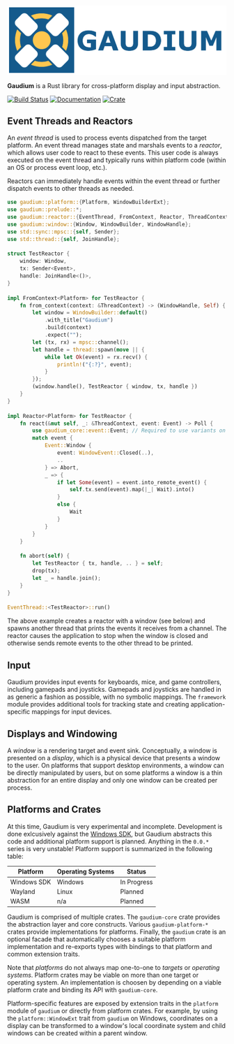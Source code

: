 ![Gaudium](https://raw.githubusercontent.com/olson-sean-k/gaudium/master/doc/gaudium.png)

**Gaudium** is a Rust library for cross-platform display and input abstraction.

[![Build Status](https://travis-ci.org/olson-sean-k/gaudium.svg?branch=master)](https://travis-ci.org/olson-sean-k/gaudium)
[![Documentation](https://docs.rs/gaudium/badge.svg)](https://doc.rs/gaudium)
[![Crate](https://img.shields.io/crates/v/gaudium.svg)](https://crates.io/crates/gaudium)

## Event Threads and Reactors

An _event thread_ is used to process events dispatched from the target
platform. An event thread manages state and marshals events to a _reactor_,
which allows user code to react to these events. This user code is always
executed on the event thread and typically runs within platform code (within an
OS or process event loop, etc.).

Reactors can immediately handle events within the event thread or further
dispatch events to other threads as needed.

```rust
use gaudium::platform::{Platform, WindowBuilderExt};
use gaudium::prelude::*;
use gaudium::reactor::{EventThread, FromContext, Reactor, ThreadContext};
use gaudium::window::{Window, WindowBuilder, WindowHandle};
use std::sync::mpsc::{self, Sender};
use std::thread::{self, JoinHandle};

struct TestReactor {
    window: Window,
    tx: Sender<Event>,
    handle: JoinHandle<()>,
}

impl FromContext<Platform> for TestReactor {
    fn from_context(context: &ThreadContext) -> (WindowHandle, Self) {
        let window = WindowBuilder::default()
            .with_title("Gaudium")
            .build(context)
            .expect("");
        let (tx, rx) = mpsc::channel();
        let handle = thread::spawn(move || {
            while let Ok(event) = rx.recv() {
                println!("{:?}", event);
            }
        });
        (window.handle(), TestReactor { window, tx, handle })
    }
}

impl Reactor<Platform> for TestReactor {
    fn react(&mut self, _: &ThreadContext, event: Event) -> Poll {
        use gaudium_core::event::Event; // Required to use variants on stable Rust.
        match event {
            Event::Window {
                event: WindowEvent::Closed(..),
                ..
            } => Abort,
            _ => {
                if let Some(event) = event.into_remote_event() {
                    self.tx.send(event).map(|_| Wait).into()
                }
                else {
                    Wait
                }
            }
        }
    }

    fn abort(self) {
        let TestReactor { tx, handle, .. } = self;
        drop(tx);
        let _ = handle.join();
    }
}

EventThread::<TestReactor>::run()
```

The above example creates a reactor with a window (see below) and spawns another
thread that prints the events it receives from a channel. The reactor causes the
application to stop when the window is closed and otherwise sends remote events
to the other thread to be printed.

## Input

Gaudium provides input events for keyboards, mice, and game controllers,
including gamepads and joysticks. Gamepads and joysticks are handled in as
generic a fashion as possible, with no symbolic mappings. The `framework` module
provides additional tools for tracking state and creating application-specific
mappings for input devices.

## Displays and Windowing

A _window_ is a rendering target and event sink. Conceptually, a window is
presented on a _display_, which is a physical device that presents a window to
the user. On platforms that support desktop environments, a window can be
directly manipulated by users, but on some platforms a window is a thin
abstraction for an entire display and only one window can be created per
process.

## Platforms and Crates

At this time, Gaudium is very experimental and incomplete. Development is done
exlcusively against the [Windows SDK](https://crates.io/crates/winapi), but
Gaudium abstracts this code and additional platform support is planned.
Anything in the `0.0.*` series is very unstable! Platform support is summarized
in the following table:

| Platform    | Operating Systems | Status      |
|-------------|-------------------|-------------|
| Windows SDK | Windows           | In Progress |
| Wayland     | Linux             | Planned     |
| WASM        | n/a               | Planned     |

Gaudium is comprised of multiple crates. The `gaudium-core` crate provides the
abstraction layer and core constructs. Various `gaudium-platform-*` crates
provide implementations for platforms. Finally, the `gaudium` crate is an
optional facade that automatically chooses a suitable platform implementation
and re-exports types with bindings to that platform and common extension
traits.

Note that _platforms_ do not always map one-to-one to _targets_ or _operating
systems_. Platform crates may be viable on more than one target or operating
system. An implementation is choosen by depending on a viable platform crate
and binding its API with `gaudium-core`.

Platform-specific features are exposed by extension traits in the `platform`
module of `gaudium` or directly from platform crates. For example, by using the
`platform::WindowExt` trait from `gaudium` on Windows, coordinates on a display
can be transformed to a window's local coordinate system and child windows can
be created within a parent window.
